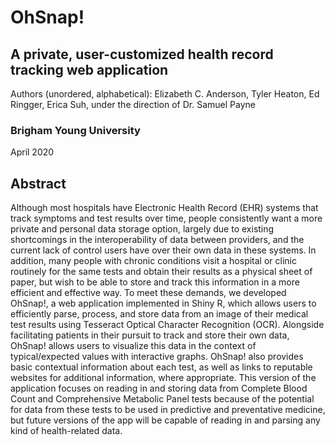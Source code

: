 
# OhSnap!
## A private, user-customized health record tracking web application

Authors (unordered, alphabetical): Elizabeth C. Anderson, Tyler Heaton, Ed Ringger, Erica Suh, under the direction of Dr. Samuel Payne
### Brigham Young University
April 2020

## Abstract
Although most hospitals have Electronic Health Record (EHR) systems that track symptoms and test results over time, people consistently want a more private and personal data storage option, largely due to existing shortcomings in the interoperability of data between providers, and the current lack of control users have over their own data in these systems. In addition, many people with chronic conditions visit a hospital or clinic routinely for the same tests and obtain their results as a physical sheet of paper, but wish to be able to store and track this information in a more efficient and effective way. To meet these demands, we developed OhSnap!, a web application implemented in Shiny R, which allows users to efficiently parse, process, and store data from an image of their medical test results using Tesseract Optical Character Recognition (OCR). Alongside facilitating patients in their pursuit to track and store their own data, OhSnap! allows users to visualize this data in the context of typical/expected values with interactive graphs. OhSnap! also provides basic contextual information about each test, as well as links to reputable websites for additional information, where appropriate. This version of the application focuses on reading in and storing data from Complete Blood Count and Comprehensive Metabolic Panel tests because of the potential for data from these tests to be used in predictive and preventative medicine, but future versions of the app will be capable of reading in and parsing any kind of health-related data.
